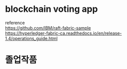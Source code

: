 # blockchain voting app
reference <br/>
https://github.com/IBM/raft-fabric-sample <br/>
https://hyperledger-fabric-ca.readthedocs.io/en/release-1.4/operations_guide.html
# 졸업작품
